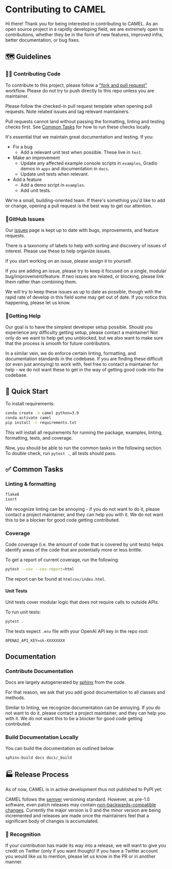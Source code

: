 # Contributing to CAMEL

Hi there! Thank you for being interested in contributing to CAMEL.
As an open source project in a rapidly developing field, we are extremely open to contributions, whether they be in the form of new features, improved infra, better documentation, or bug fixes.

## 🗺️ Guidelines

### 👩‍💻 Contributing Code

To contribute to this project, please follow a ["fork and pull request"](https://docs.github.com/en/get-started/quickstart/contributing-to-projects) workflow.
Please do not try to push directly to this repo unless you are maintainer.

Please follow the checked-in pull request template when opening pull requests. Note related issues and tag relevant maintainers.

Pull requests cannot land without passing the formatting, linting and testing checks first. See
[Common Tasks](#-common-tasks) for how to run these checks locally.

It's essential that we maintain great documentation and testing. If you:
- Fix a bug
  - Add a relevant unit test when possible. These live in `test`.
- Make an improvement
  - Update any affected example console scripts in `examples`, Gradio demos in `apps` and documentation in `docs`.
  - Update unit tests when relevant.
- Add a feature
  - Add a demo script in `examples`.
  - Add unit tests.

We're a small, building-oriented team. If there's something you'd like to add or change, opening a pull request is the best way to get our attention.

### 🚩GitHub Issues

Our [issues](https://github.com/camel-ai/camel/issues) page is kept up to date
with bugs, improvements, and feature requests.

There is a taxonomy of labels to help with sorting and discovery of issues of interest. Please use these to help organize issues.

If you start working on an issue, please assign it to yourself.

If you are adding an issue, please try to keep it focused on a single, modular bug/improvement/feature.
If two issues are related, or blocking, please link them rather than combining them.

We will try to keep these issues as up to date as possible, though with the rapid rate of develop in this field some may get out of date.
If you notice this happening, please let us know.

### 🙋Getting Help

Our goal is to have the simplest developer setup possible. Should you experience any difficulty getting setup, please contact a maintainer! Not only do we want to help get you unblocked, but we also want to make sure that the process is smooth for future contributors.

In a similar vein, we do enforce certain linting, formatting, and documentation standards in the codebase.
If you are finding these difficult (or even just annoying) to work with, feel free to contact a maintainer for help - we do not want these to get in the way of getting good code into the codebase.

## 🚀 Quick Start

To install requirements:

```bash
conda create -n camel python=3.9
conda activate camel
pip install -r requirements.txt
```

This will install all requirements for running the package, examples, linting, formatting, tests, and coverage.

Now, you should be able to run the common tasks in the following section. To double check, run `pytest .`, all tests should pass.

## ✅ Common Tasks

### Linting & formatting

```bash
flake8
isort
```

We recognize linting can be annoying - if you do not want to do it, please contact a project maintainer, and they can help you with it. We do not want this to be a blocker for good code getting contributed.

### Coverage

Code coverage (i.e. the amount of code that is covered by unit tests) helps identify areas of the code that are potentially more or less brittle.

To get a report of current coverage, run the following:

```bash
pytest --cov --cov-report=html
```

The report can be found at `htmlcov/index.html`.

#### Unit Tests

Unit tests cover modular logic that does not require calls to outside APIs.

To run unit tests:

```bash
pytest .
```

The tests expect `.env` file with your OpenAI API key in the repo root:
```
OPENAI_API_KEY=sk-XXXXXXXX
```

## Documentation

### Contribute Documentation

Docs are largely autogenerated by [sphinx](https://www.sphinx-doc.org/en/master/) from the code.

For that reason, we ask that you add good documentation to all classes and methods.

Similar to linting, we recognize documentation can be annoying. If you do not want to do it, please contact a project maintainer, and they can help you with it. We do not want this to be a blocker for good code getting contributed.

### Build Documentation Locally

You can build the documentation as outlined below:

```bash
sphinx-build docs docs/_build
```

## 🏭 Release Process

As of now, CAMEL is in active development thus not published to PyPI yet.

CAMEL follows the [semver](https://semver.org/) versioning standard. However, as pre-1.0 software,
even patch releases may contain [non-backwards-compatible changes](https://semver.org/#spec-item-4). Currently the major version is 0 and the minor version are being incremented and releases are made once the maintainers feel that a significant body of changes is accumulated.

### 🌟 Recognition

If your contribution has made its way into a release, we will want to give you credit on Twitter (only if you want though)!
If you have a Twitter account you would like us to mention, please let us know in the PR or in another manner.

